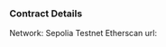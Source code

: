 ### Contract Details
Network: Sepolia Testnet
Etherscan url: [](https://sepolia.etherscan.io/address/0xf1a0a207ade7db3f4b93f67099f88eccf6660c6a)